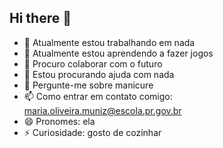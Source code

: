 ## Hi there 👋

- 🔭 Atualmente estou trabalhando em nada
- 🌱 Atualmente estou aprendendo a fazer jogos
- 👯 Procuro colaborar com o futuro
- 🤔 Estou procurando ajuda com nada
- 💬 Pergunte-me sobre manicure
- 📫 Como entrar em contato comigo: maria.oliveira.muniz@escola.pr.gov.br
- 😄 Pronomes: ela
- ⚡ Curiosidade: gosto de cozinhar

